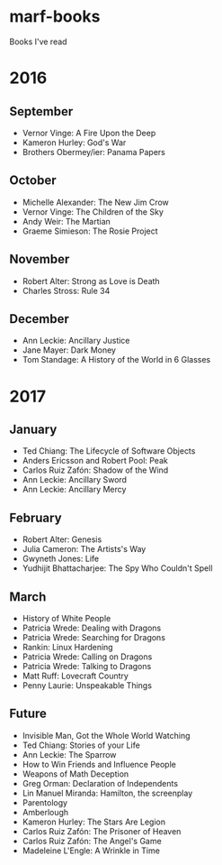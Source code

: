 # marf-books
Books I've read

# 2016

## September
- Vernor Vinge: A Fire Upon the Deep
- Kameron Hurley: God's War
- Brothers Obermey/ier: Panama Papers

## October
- Michelle Alexander: The New Jim Crow
- Vernor Vinge: The Children of the Sky
- Andy Weir: The Martian
- Graeme Simieson: The Rosie Project

## November
- Robert Alter: Strong as Love is Death
- Charles Stross: Rule 34

## December
- Ann Leckie: Ancillary Justice
- Jane Mayer: Dark Money
- Tom Standage: A History of the World in 6 Glasses

# 2017

## January
- Ted Chiang: The Lifecycle of Software Objects
- Anders Ericsson and Robert Pool: Peak
- Carlos Ruiz Zafón: Shadow of the Wind
- Ann Leckie: Ancillary Sword
- Ann Leckie: Ancillary Mercy

## February
- Robert Alter: Genesis
- Julia Cameron: The Artists's Way
- Gwyneth Jones: Life
- Yudhijit Bhattacharjee: The Spy Who Couldn't Spell

## March
- History of White People
- Patricia Wrede: Dealing with Dragons
- Patricia Wrede: Searching for Dragons
- Rankin: Linux Hardening
- Patricia Wrede: Calling on Dragons
- Patricia Wrede: Talking to Dragons
- Matt Ruff: Lovecraft Country
- Penny Laurie: Unspeakable Things

## Future
- Invisible Man, Got the Whole World Watching
- Ted Chiang: Stories of your Life
- Ann Leckie: The Sparrow
- How to Win Friends and Influence People
- Weapons of Math Deception
- Greg Orman: Declaration of Independents
- Lin Manuel Miranda: Hamilton, the screenplay
- Parentology
- Amberlough
- Kameron Hurley: The Stars Are Legion
- Carlos Ruiz Zafón: The Prisoner of Heaven
- Carlos Ruiz Zafón: The Angel's Game
- Madeleine L'Engle: A Wrinkle in Time
